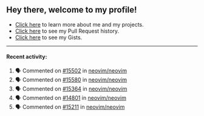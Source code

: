 ## Hey there, welcome to my profile!

- [Click here](https://seandewar.github.io/) to learn more about me and my projects.
- [Click here](https://github.com/search?p=1&q=author%3Aseandewar+is%3Apr) to see my Pull Request history.
- [Click here](https://gist.github.com/seandewar) to see my Gists.

---

#### Recent activity:

<!--START_SECTION:activity-->
1. 🗣 Commented on [#15502](https://github.com/neovim/neovim/issues/15502) in [neovim/neovim](https://github.com/neovim/neovim)
2. 🗣 Commented on [#15580](https://github.com/neovim/neovim/issues/15580) in [neovim/neovim](https://github.com/neovim/neovim)
3. 🗣 Commented on [#15364](https://github.com/neovim/neovim/issues/15364) in [neovim/neovim](https://github.com/neovim/neovim)
4. 🗣 Commented on [#14801](https://github.com/neovim/neovim/issues/14801) in [neovim/neovim](https://github.com/neovim/neovim)
5. 🗣 Commented on [#15211](https://github.com/neovim/neovim/issues/15211) in [neovim/neovim](https://github.com/neovim/neovim)
<!--END_SECTION:activity-->
